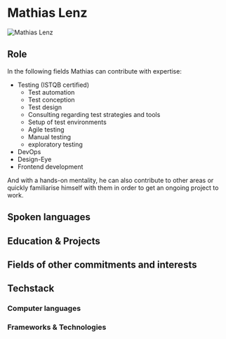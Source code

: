 # Mathias Lenz

![Mathias Lenz](~@images/portrait/ml-portrait.jpg)

## Role

In the following fields Mathias can contribute with expertise:

- Testing (ISTQB certified)
  - Test automation
  - Test conception
  - Test design
  - Consulting regarding test strategies and tools
  - Setup of test environments
  - Agile testing
  - Manual testing
  - exploratory testing
- DevOps
- Design-Eye
- Frontend development

And with a hands-on mentality, he can also contribute to other areas or quickly familiarise himself with them in order to get an ongoing project to work.

## Spoken languages

## Education & Projects

## Fields of other commitments and interests

## Techstack

### Computer languages

### Frameworks & Technologies
